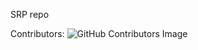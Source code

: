 SRP repo  

  
  Contributors:
![GitHub Contributors Image](https://contrib.rocks/image?repo=Sjb4243/SRP)
